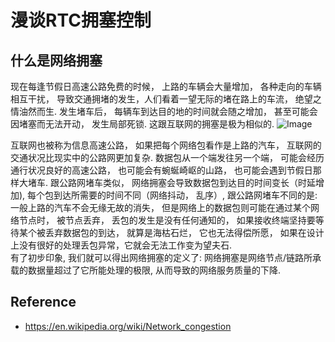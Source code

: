 # 漫谈RTC拥塞控制

## 什么是网络拥塞
 现在每逢节假日高速公路免费的时候， 上路的车辆会大量增加， 各种走向的车辆相互干扰， 导致交通拥堵的发生，人们看着一望无际的堵在路上的车流， 绝望之情油然而生.  发生堵车后， 每辆车到达目的地的时间就会随之增加， 甚至可能会因堵塞而无法开动， 发生局部死锁. 这跟互联网的拥塞是极为相似的.
 ![Image](http://qqpublic.qpic.cn/qq_public/0/0-1614248353-D0DC7626B57396D75E474E9B22A5DBAA/0?fmt=jpg&size=95&h=566&w=900&ppv=1/0)
 
 互联网也被称为信息高速公路， 如果把每个网络包看作是上路的汽车， 互联网的交通状况比现实中的公路网更加复杂.  数据包从一个端发往另一个端， 可能会经历通行状况良好的高速公路， 也可能会有蜿蜒崎岖的山路， 也可能会遇到节假日那样大堵车.  跟公路网堵车类似， 网络拥塞会导致数据包到达目的时间变长（时延增加),  每个包到达所需要的时间不同（网络抖动， 乱序）, 跟公路网堵车不同的是: 一般上路的汽车不会无缘无故的消失， 但是网络上的数据包则可能在通过某个网络节点时， 被节点丢弃， 丢包的发生是没有任何通知的， 如果接收终端坚持要等待某个被丢弃数据包的到达， 就算是海枯石烂， 它也无法得偿所愿， 如果在设计上没有很好的处理丢包异常，它就会无法工作变为望夫石.  
 有了初步印象, 我们就可以得出网络拥塞的定义了:  网络拥塞是网络节点/链路所承载的数据量超过了它所能处理的极限, 从而导致的网络服务质量的下降.
 
 
## Reference
* https://en.wikipedia.org/wiki/Network_congestion
